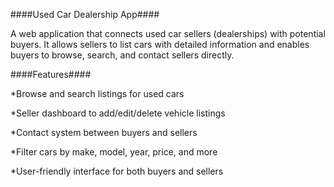 ####Used Car Dealership App####

A web application that connects used car sellers (dealerships) with potential buyers. It allows sellers to list cars with detailed information and enables buyers to browse, search, and contact sellers directly.

####Features####

*Browse and search listings for used cars

*Seller dashboard to add/edit/delete vehicle listings

*Contact system between buyers and sellers

*Filter cars by make, model, year, price, and more

*User-friendly interface for both buyers and sellers
